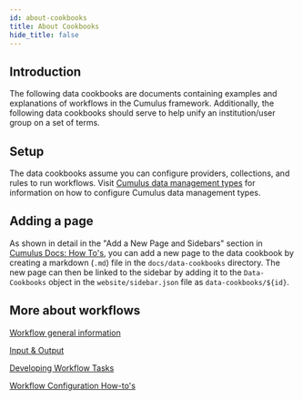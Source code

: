 ```yaml
---
id: about-cookbooks
title: About Cookbooks
hide_title: false
---
```


## Introduction

The following data cookbooks are documents containing examples and explanations of workflows in the Cumulus framework. Additionally, the following data cookbooks should serve to help unify an institution/user group on a set of terms.

## Setup

The data cookbooks assume you can configure providers, collections, and rules to run workflows. Visit [Cumulus data management types](../configuration/data-management-types) for information on how to configure Cumulus data management types.

## Adding a page

As shown in detail in the "Add a New Page and Sidebars" section in [Cumulus Docs: How To's](../docs-how-to), you can add a new page to the data cookbook by creating a markdown (`.md`) file in the `docs/data-cookbooks` directory. The new page can then be linked to the sidebar by adding it to the `Data-Cookbooks` object in the `website/sidebar.json` file as `data-cookbooks/${id}`.

## More about workflows

[Workflow general information](workflows/README.md)

[Input & Output](workflows/input_output.md)

[Developing Workflow Tasks](workflows/developing-workflow-tasks.md)

[Workflow Configuration How-to's](workflows/workflow-configuration-how-to.md)
